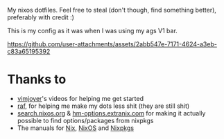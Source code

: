 My nixos dotfiles. Feel free to steal (don't though, find something better), preferably with credit :)

This is my config as it was when I was using my ags V1 bar.

https://github.com/user-attachments/assets/2abb547e-7171-4624-a3eb-c83a65195392


# Thanks to
- [vimjoyer](https://www.youtube.com/@vimjoyer)'s videos for helping me get started
- [raf](https://github.com/NotAShelf/), for helping me make my dots less shit (they are still shit)
- [search.nixos.org](https://search.nixos.org/packages) & [hm-options.extranix.com](https://home-manager-options.extranix.com/) for making it actually possible to find options/packages from nixpkgs
- The manuals for [Nix](https://nix.dev/manual/nix), [NixOS](https://nixos.org/manual/nixos/stable/) and [Nixpkgs](https://nixos.org/manual/nixpkgs/stable/)

